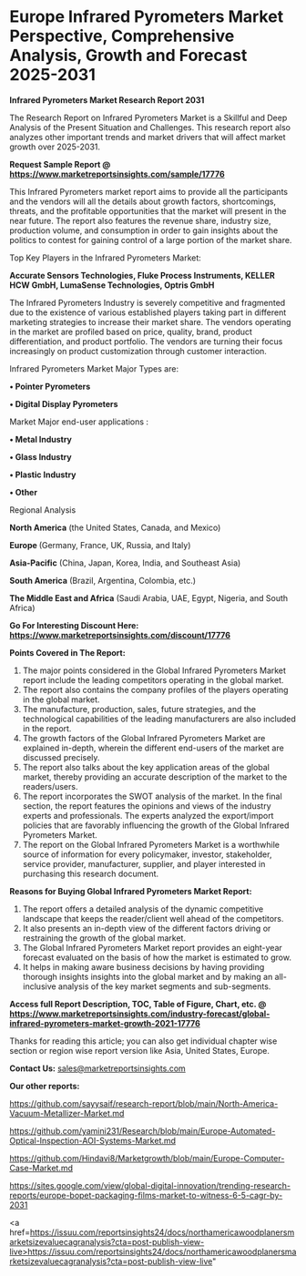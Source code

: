 # Europe Infrared Pyrometers Market Perspective, Comprehensive Analysis, Growth and Forecast 2025-2031

<strong>Infrared Pyrometers Market Research Report 2031</strong>

The Research Report on Infrared Pyrometers Market is a Skillful and Deep Analysis of the Present Situation and Challenges. This research report also analyzes other important trends and market drivers that will affect market growth over 2025-2031.

<strong>Request Sample Report @ <a href=https://www.marketreportsinsights.com/sample/17776>https://www.marketreportsinsights.com/sample/17776</a></strong>

This Infrared Pyrometers market report aims to provide all the participants and the vendors will all the details about growth factors, shortcomings, threats, and the profitable opportunities that the market will present in the near future. The report also features the revenue share, industry size, production volume, and consumption in order to gain insights about the politics to contest for gaining control of a large portion of the market share.

Top Key Players in the Infrared Pyrometers Market:

<strong>Accurate Sensors Technologies, Fluke Process Instruments, KELLER HCW GmbH, LumaSense Technologies, Optris GmbH</strong>

The Infrared Pyrometers Industry is severely competitive and fragmented due to the existence of various established players taking part in different marketing strategies to increase their market share. The vendors operating in the market are profiled based on price, quality, brand, product differentiation, and product portfolio. The vendors are turning their focus increasingly on product customization through customer interaction.

Infrared Pyrometers Market Major Types are:

<strong>• Pointer Pyrometers

• Digital Display Pyrometers</strong>

Market Major end-user applications :

<strong>• Metal Industry

• Glass Industry

• Plastic Industry

• Other</strong>

Regional Analysis

</u><strong><b>North America</b></strong> (the United States, Canada, and Mexico)

<strong><b>Europe </b></strong>(Germany, France, UK, Russia, and Italy)

<strong><b>Asia-Pacific</b></strong> (China, Japan, Korea, India, and Southeast Asia)

<strong><b>South America</b></strong> (Brazil, Argentina, Colombia, etc.)

<strong><b>The Middle East and Africa</b></strong> (Saudi Arabia, UAE, Egypt, Nigeria, and South Africa)

<strong>Go For Interesting Discount Here: <a href=https://www.marketreportsinsights.com/discount/17776>https://www.marketreportsinsights.com/discount/17776</a></strong>

<strong>Points Covered in The Report:</strong>
<ol>
  <li>The major points considered in the Global Infrared Pyrometers Market report include the leading competitors operating in the global market.</li>
  <li>The report also contains the company profiles of the players operating in the global market.</li>
  <li>The manufacture, production, sales, future strategies, and the technological capabilities of the leading manufacturers are also included in the report.</li>
  <li>The growth factors of the Global Infrared Pyrometers Market are explained in-depth, wherein the different end-users of the market are discussed precisely.</li>
  <li>The report also talks about the key application areas of the global market, thereby providing an accurate description of the market to the readers/users.</li>
  <li>The report incorporates the SWOT analysis of the market. In the final section, the report features the opinions and views of the industry experts and professionals. The experts analyzed the export/import policies that are favorably influencing the growth of the Global Infrared Pyrometers Market.</li>
  <li>The report on the Global Infrared Pyrometers Market is a worthwhile source of information for every policymaker, investor, stakeholder, service provider, manufacturer, supplier, and player interested in purchasing this research document.</li>
</ol>
<strong>Reasons for Buying Global Infrared Pyrometers Market Report:</strong>

<ol>
  <li>The report offers a detailed analysis of the dynamic competitive landscape that keeps the reader/client well ahead of the competitors.</li>
  <li>It also presents an in-depth view of the different factors driving or restraining the growth of the global market.</li>
  <li>The Global Infrared Pyrometers Market report provides an eight-year forecast evaluated on the basis of how the market is estimated to grow.</li>
  <li>It helps in making aware business decisions by having providing thorough insights insights into the global market and by making an all-inclusive analysis of the key market segments and sub-segments.</li>
</ol>
<strong>Access full Report Description, TOC, Table of Figure, Chart, etc. @ <a href=https://www.marketreportsinsights.com/industry-forecast/global-infrared-pyrometers-market-growth-2021-17776>https://www.marketreportsinsights.com/industry-forecast/global-infrared-pyrometers-market-growth-2021-17776</a></strong>


Thanks for reading this article; you can also get individual chapter wise section or region wise report version like Asia, United States, Europe.

<strong>Contact Us:</strong>
sales@marketreportsinsights.com

<strong>Our other reports:</strong>

<a href=https://github.com/sayysaif/research-report/blob/main/North-America-Vacuum-Metallizer-Market.md>https://github.com/sayysaif/research-report/blob/main/North-America-Vacuum-Metallizer-Market.md</a>

<a href=https://github.com/yamini231/Research/blob/main/Europe-Automated-Optical-Inspection-AOI-Systems-Market.md>https://github.com/yamini231/Research/blob/main/Europe-Automated-Optical-Inspection-AOI-Systems-Market.md</a>

<a href=https://github.com/Hindavi8/Marketgrowth/blob/main/Europe-Computer-Case-Market.md>https://github.com/Hindavi8/Marketgrowth/blob/main/Europe-Computer-Case-Market.md</a>

<a href=https://sites.google.com/view/global-digital-innovation/trending-research-reports/europe-bopet-packaging-films-market-to-witness-6-5-cagr-by-2031>https://sites.google.com/view/global-digital-innovation/trending-research-reports/europe-bopet-packaging-films-market-to-witness-6-5-cagr-by-2031</a>

<a href=https://issuu.com/reportsinsights24/docs/northamericawoodplanersmarketsizevaluecagranalysis?cta=post-publish-view-live>https://issuu.com/reportsinsights24/docs/northamericawoodplanersmarketsizevaluecagranalysis?cta=post-publish-view-live</a>"
